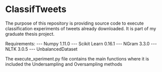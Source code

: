 ClassifTweets
=============

The purpose of this repository is providing source code to execute classification experiments of tweets already downloaded. It is part of my graduate thesis project.

Requirements:
--- Numpy 1.11.0
--- Scikit Learn 0.16.1
--- NGram 3.3.0
--- NLTK 3.0.5
--- UnbalancedDataset

The execute_xperiment.py file contains the main functions where it is included the Undersampling and Oversampling methods
